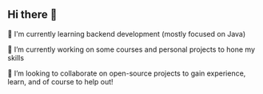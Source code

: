 ## Hi there 👋

🌱 I'm currently learning backend development (mostly focused on Java)

🔭 I’m currently working on some courses and personal projects to hone my skills

👯 I’m looking to collaborate on open-source projects to gain experience, learn, and of course to help out!
